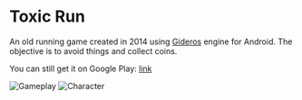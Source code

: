 # Toxic Run
An old running game created in 2014 using [Gideros](http://giderosmobile.com/) engine for Android. 
The objective is to avoid things and collect coins. 

You can still get it on Google Play: [link](https://play.google.com/store/apps/details?id=com.wherry.toxicrun)

![Gameplay](https://i.imgur.com/JB7H6n5.gif)
![Character](https://i.imgur.com/cLtiwsR.gif)
